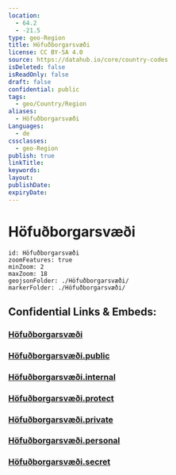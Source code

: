 ```yaml
---
location:
  - 64.2
  - -21.5
type: geo-Region
title: Höfuðborgarsvæði
license: CC BY-SA 4.0
source: https://datahub.io/core/country-codes
isDeleted: false
isReadOnly: false
draft: false
confidential: public
tags:
  - geo/Country/Region
aliases:
  - Höfuðborgarsvæði
Languages:
  - de
cssclasses:
  - geo-Region
publish: true
linkTitle:
keywords:
layout:
publishDate:
expiryDate:
---
```


# Höfuðborgarsvæði

```leaflet
id: Höfuðborgarsvæði
zoomFeatures: true 
minZoom: 2 
maxZoom: 18
geojsonFolder: ./Höfuðborgarsvæði/
markerFolder: ./Höfuðborgarsvæði/
```


## Confidential Links & Embeds: 

### [Höfuðborgarsvæði](/_Standards/Earth/Continent/Europe/Europe~North/Iceland/Regions~Iceland/Höfuðborgarsvæði.md) 

### [Höfuðborgarsvæði.public](/_public/Earth/Continent/Europe/Europe~North/Iceland/Regions~Iceland/Höfuðborgarsvæði.public.md) 

### [Höfuðborgarsvæði.internal](/_internal/Earth/Continent/Europe/Europe~North/Iceland/Regions~Iceland/Höfuðborgarsvæði.internal.md) 

### [Höfuðborgarsvæði.protect](/_protect/Earth/Continent/Europe/Europe~North/Iceland/Regions~Iceland/Höfuðborgarsvæði.protect.md) 

### [Höfuðborgarsvæði.private](/_private/Earth/Continent/Europe/Europe~North/Iceland/Regions~Iceland/Höfuðborgarsvæði.private.md) 

### [Höfuðborgarsvæði.personal](/_personal/Earth/Continent/Europe/Europe~North/Iceland/Regions~Iceland/Höfuðborgarsvæði.personal.md) 

### [Höfuðborgarsvæði.secret](/_secret/Earth/Continent/Europe/Europe~North/Iceland/Regions~Iceland/Höfuðborgarsvæði.secret.md)

